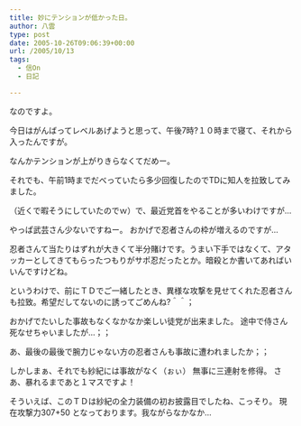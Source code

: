 ```yaml
---
title: 妙にテンションが低かった日。
author: 八雲
type: post
date: 2005-10-26T09:06:39+00:00
url: /2005/10/13
tags:
  - 信On
  - 日記

---
```

なのですよ。
  
今日はがんばってレベルあげようと思って、午後7時?１０時まで寝て、それから入ったんですが。
  
なんかテンションが上がりきらなくてだめー。
	  
それでも、午前1時までだべっていたら多少回復したのでTDに知人を拉致してみました。
  
（近くで暇そうにしていたのでｗ）で、最近党首をやることが多いわけですが…
  
やっぱ武芸さん少ないですねー。 おかげで忍者さんの枠が増えるのですが…
  
忍者さんて当たりはずれが大きくて半分賭けです。うまい下手ではなくて、アタッカーとしてきてもらったつもりがサポ忍だったとか。暗殺とか書いてあればいいんですけどね。
	  
というわけで、前にＴＤでご一緒したとき、異様な攻撃を見せてくれた忍者さんも拉致。希望だしてないのに誘ってごめんね?＾＾；
	  
おかげでたいした事故もなくなかなか楽しい徒党が出来ました。 途中で侍さん死なせちゃいましたが…；；
  
あ、最後の最後で腕力じゃない方の忍者さんも事故に遭われましたか；；
	  
しかしまぁ、それでも紗紀には事故がなく（ぉぃ） 無事に三連射を修得。 さあ、暴れるまであと１マスですよ！
	  
そういえば、このＴＤは紗紀の全力装備の初お披露目でしたね、こっそり。 現在攻撃力307+50 となっております。我ながらなかなか…
